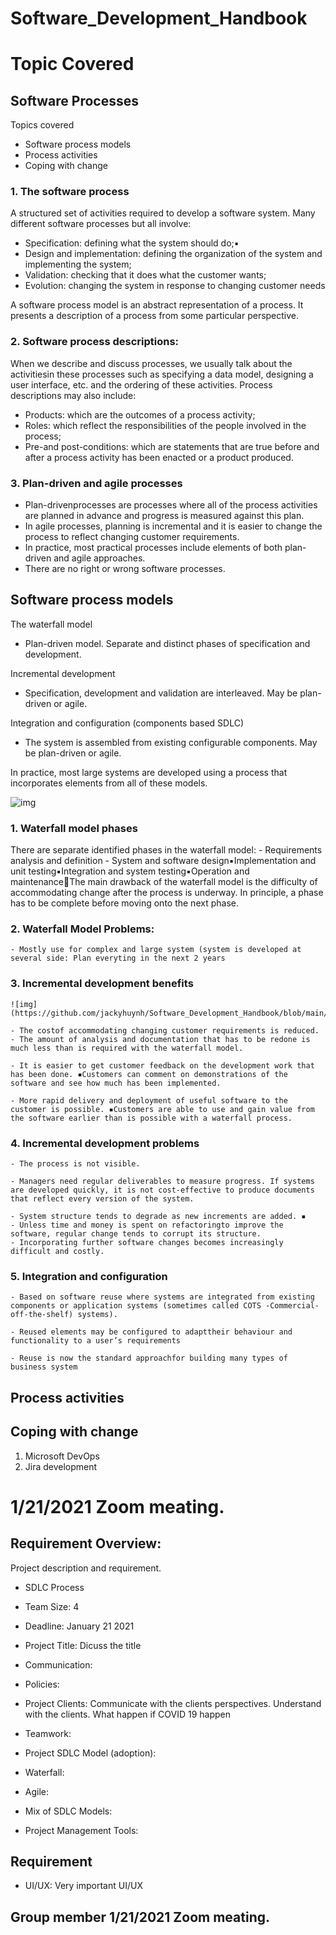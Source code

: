 # Software_Development_Handbook

# Topic Covered

## Software Processes
Topics covered
- Software process models 
- Process activities
- Coping with change

### 1. The software process
A structured set of activities required to develop a software system.  Many different software processes but all involve:
 - Specification: defining what the system should do;▪
 - Design and implementation: defining the organization of the system and implementing the system;
 - Validation: checking that it does what the customer wants;
 - Evolution: changing the system in response to changing customer needs

A software process model is an abstract representation of a process. It presents a description of a process from some particular perspective.

### 2. Software process descriptions:
When we describe and discuss processes, we usually talk about the activitiesin these processes such as specifying a data model, designing a user interface, etc. and the ordering of these activities.
Process descriptions may also include:
 - Products: which are the outcomes of a process activity;
 - Roles: which reflect the responsibilities of the people involved in the process;
 - Pre-and post-conditions: which are statements that are true before and after a process activity has been enacted or a product produced. 

### 3. Plan-driven and agile processes
- Plan-drivenprocesses are processes where all of the process activities are planned in advance and progress is measured against this plan. 
- In agile processes, planning is incremental and it is easier to change the process to reflect changing customer requirements. 
- In practice, most practical processes include elements of both plan-driven and agile approaches. 
- There are no right or wrong software processes.

## Software process models
The waterfall model
 - Plan-driven model. Separate and distinct phases of specification and development.

Incremental development
 - Specification, development and validation are interleaved. May be plan-driven or agile.
 
Integration and configuration (components based SDLC)
 - The system is assembled from existing configurable components. May be plan-driven or agile.

In practice, most large systems are developed using a process that incorporates elements from all of these models.

![img](https://github.com/jackyhuynh/Software_Development_Handbook/blob/main/images/water_Fall.PNG)

### 1. Waterfall model phases

There are separate identified phases in the waterfall model:
    - Requirements analysis and definition
    - System and software design▪Implementation and unit testing▪Integration and system testing▪Operation and maintenanceThe main drawback of the waterfall model is the difficulty of accommodating change after the process is underway. In principle, a phase has to be complete before moving onto the next phase.

### 2. Waterfall Model Problems:

    - Mostly use for complex and large system (system is developed at several side: Plan everyting in the next 2 years 

### 3. Incremental development benefits

    ![img](https://github.com/jackyhuynh/Software_Development_Handbook/blob/main/images/Incremetal%20Development.PNG)

    - The costof accommodating changing customer requirements is reduced. 
    - The amount of analysis and documentation that has to be redone is much less than is required with the waterfall model.

    - It is easier to get customer feedback on the development work that has been done. ▪Customers can comment on demonstrations of the software and see how much has been implemented. 

    - More rapid delivery and deployment of useful software to the customer is possible. ▪Customers are able to use and gain value from the software earlier than is possible with a waterfall process.

### 4. Incremental development problems

    - The process is not visible. 

    - Managers need regular deliverables to measure progress. If systems are developed quickly, it is not cost-effective to produce documents that reflect every version of the system. 

    - System structure tends to degrade as new increments are added. ▪
    - Unless time and money is spent on refactoringto improve the software, regular change tends to corrupt its structure. 
    - Incorporating further software changes becomes increasingly difficult and costly.

### 5. Integration and configuration

    - Based on software reuse where systems are integrated from existing components or application systems (sometimes called COTS -Commercial-off-the-shelf) systems).

    - Reused elements may be configured to adapttheir behaviour and functionality to a user’s requirements

    - Reuse is now the standard approachfor building many types of business system

## Process activities


## Coping with change

1. Microsoft DevOps
2. Jira development

# 1/21/2021 Zoom meating.

## Requirement Overview:

Project description and requirement. 
- SDLC Process
- Team Size: 4
- Deadline: January 21 2021
- Project Title: Dicuss the title

- Communication:
 - Policies: 
 - Project Clients: Communicate with the clients perspectives. Understand with the clients. What happen if COVID 19 happen
 - Teamwork: 

- Project SDLC Model (adoption): 
 - Waterfall:
 - Agile:
 - Mix of SDLC Models:

- Project Management Tools: 

## Requirement
 - UI/UX:
    Very important UI/UX

## Group member 1/21/2021 Zoom meating.    